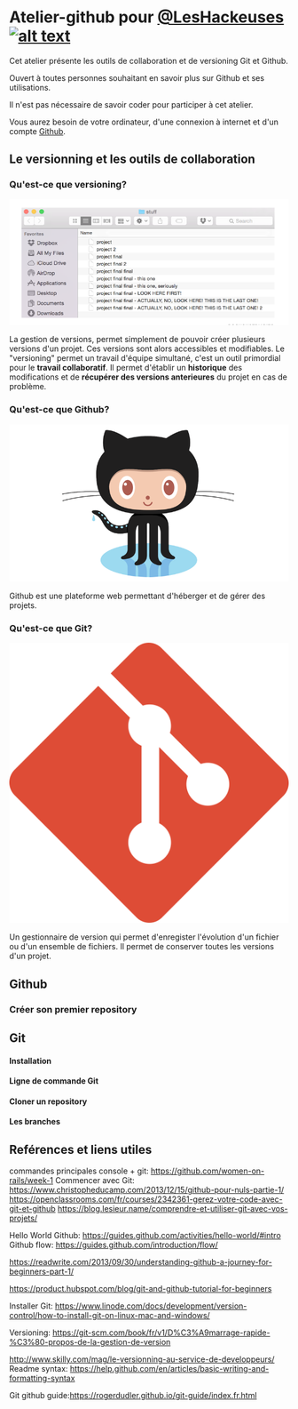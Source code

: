 # Atelier-github pour [@LesHackeuses](https://leshackeuses.fr/)  [![alt text][1.2]][1]

[1.2]: http://i.imgur.com/wWzX9uB.png (twitter icon without padding)
[1]: https://twitter.com/leshackeuses?lang=fr

Cet atelier présente les outils de collaboration et de versioning Git et Github.

Ouvert à toutes personnes souhaitant en savoir plus sur Github et ses utilisations.

Il n'est pas nécessaire de savoir coder pour participer à cet atelier.

Vous aurez besoin de votre ordinateur, d'une connexion à internet et d'un compte [Github](http://github.com).
## Le versionning et les outils de collaboration
### Qu'est-ce que versioning?
![](/images/naming_convention_versioning.png)

La gestion de versions, permet simplement de pouvoir créer plusieurs versions d'un projet. Ces versions sont alors accessibles et modifiables.
Le "versioning" permet un travail d'équipe simultané, c'est un outil primordial pour le **travail collaboratif**.
Il permet d'établir un **historique** des modifications et de **récupérer des versions anterieures** du projet en cas de problème.

### Qu'est-ce que Github?
![](/images/github_octocat_logo.png)

Github est une plateforme web permettant d'héberger et de gérer des projets.

### Qu'est-ce que Git?
![](/images/git_logo.png)

Un gestionnaire de version qui permet d'enregister l'évolution d'un fichier ou d'un ensemble de fichiers.
Il permet de conserver toutes les versions d'un projet.

## Github
### Créer son premier repository

## Git
#### Installation

#### Ligne de commande Git

#### Cloner un repository

#### Les branches



## Reférences et liens utiles
commandes principales console + git: https://github.com/women-on-rails/week-1
Commencer avec Git: https://www.christopheducamp.com/2013/12/15/github-pour-nuls-partie-1/
https://openclassrooms.com/fr/courses/2342361-gerez-votre-code-avec-git-et-github
https://blog.lesieur.name/comprendre-et-utiliser-git-avec-vos-projets/

Hello World Github: https://guides.github.com/activities/hello-world/#intro
Github flow: https://guides.github.com/introduction/flow/

https://readwrite.com/2013/09/30/understanding-github-a-journey-for-beginners-part-1/

https://product.hubspot.com/blog/git-and-github-tutorial-for-beginners

Installer Git:
https://www.linode.com/docs/development/version-control/how-to-install-git-on-linux-mac-and-windows/

Versioning: https://git-scm.com/book/fr/v1/D%C3%A9marrage-rapide-%C3%80-propos-de-la-gestion-de-version

http://www.skilly.com/mag/le-versionning-au-service-de-developpeurs/
Readme syntax:
https://help.github.com/en/articles/basic-writing-and-formatting-syntax

Git github guide:https://rogerdudler.github.io/git-guide/index.fr.html
<!-- Please don't remove this: Grab your social icons from https://github.com/carlsednaoui/gitsocial -->
